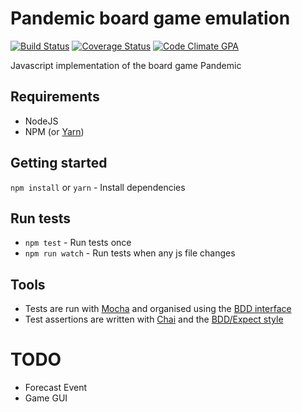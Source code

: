 # Pandemic board game emulation
[![Build Status](https://travis-ci.org/webdevian/pandemic.svg?branch=master)](https://travis-ci.org/webdevian/pandemic) [![Coverage Status](https://coveralls.io/repos/github/webdevian/pandemic/badge.svg?branch=master)](https://coveralls.io/github/webdevian/pandemic?branch=master) [![Code Climate GPA](https://codeclimate.com/github/webdevian/generator-style-guider/badges/gpa.svg)](https://codeclimate.com/github/webdevian/generator-style-guider)

Javascript implementation of the board game Pandemic

## Requirements

- NodeJS
- NPM (or [Yarn](https://yarnpkg.com/en/))

## Getting started

`npm install` or `yarn` - Install dependencies

## Run tests

- `npm test` - Run tests once
- `npm run watch` - Run tests when any js file changes

## Tools

- Tests are run with [Mocha](https://mochajs.org) and organised using the [BDD interface](https://mochajs.org/#bdd)
- Test assertions are written with [Chai](http://chaijs.com/) and the [BDD/Expect style](http://chaijs.com/api/bdd/)

# TODO

- Forecast Event
- Game GUI
